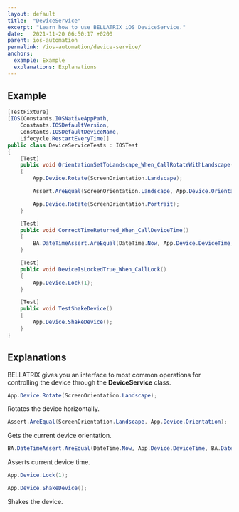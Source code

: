 ```yaml
---
layout: default
title:  "DeviceService"
excerpt: "Learn how to use BELLATRIX iOS DeviceService."
date:   2021-11-20 06:50:17 +0200
parent: ios-automation
permalink: /ios-automation/device-service/
anchors:
  example: Example
  explanations: Explanations
---
```

Example
-------
```csharp
[TestFixture]
[IOS(Constants.IOSNativeAppPath,
    Constants.IOSDefaultVersion,
    Constants.IOSDefaultDeviceName,
    Lifecycle.RestartEveryTime)]
public class DeviceServiceTests : IOSTest
{
    [Test]
    public void OrientationSetToLandscape_When_CallRotateWithLandscape()
    {
        App.Device.Rotate(ScreenOrientation.Landscape);

        Assert.AreEqual(ScreenOrientation.Landscape, App.Device.Orientation);

        App.Device.Rotate(ScreenOrientation.Portrait);
    }

    [Test]
    public void CorrectTimeReturned_When_CallDeviceTime()
    {
        BA.DateTimeAssert.AreEqual(DateTime.Now, App.Device.DeviceTime, BA.DateTimeDeltaType.Minutes, 5);
    }

    [Test]
    public void DeviceIsLockedTrue_When_CallLock()
    {
        App.Device.Lock(1);
    }

    [Test]
    public void TestShakeDevice()
    {
        App.Device.ShakeDevice();
    }
}
```

Explanations
------------
BELLATRIX gives you an interface to most common operations for controlling the device through the **DeviceService** class.
```csharp
App.Device.Rotate(ScreenOrientation.Landscape);
```
Rotates the device horizontally.
```csharp
Assert.AreEqual(ScreenOrientation.Landscape, App.Device.Orientation);
```
Gets the current device orientation.
```csharp
BA.DateTimeAssert.AreEqual(DateTime.Now, App.Device.DeviceTime, BA.DateTimeDeltaType.Minutes, 5);
```
Asserts current device time.
```csharp
App.Device.Lock(1);
```
```csharp
App.Device.ShakeDevice();
```
Shakes the device.